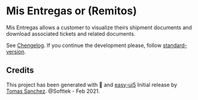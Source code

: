# Mis Entregas or (Remitos)

Mis Entregas allows a customer to visualize theirs shipment documents and download associated tickets and related documents.

See [Chengelog](./CHANGELOG.md).
If you continue the development please, follow [standard-version](https://github.com/conventional-changelog/standard-version).

## Credits
This project has been generated with 💙 and [easy-ui5](https://github.com/SAP)
Initial release by [Tomas Sanchez](https://github.com/tomasanchez). @Softtek - Feb 2021.
